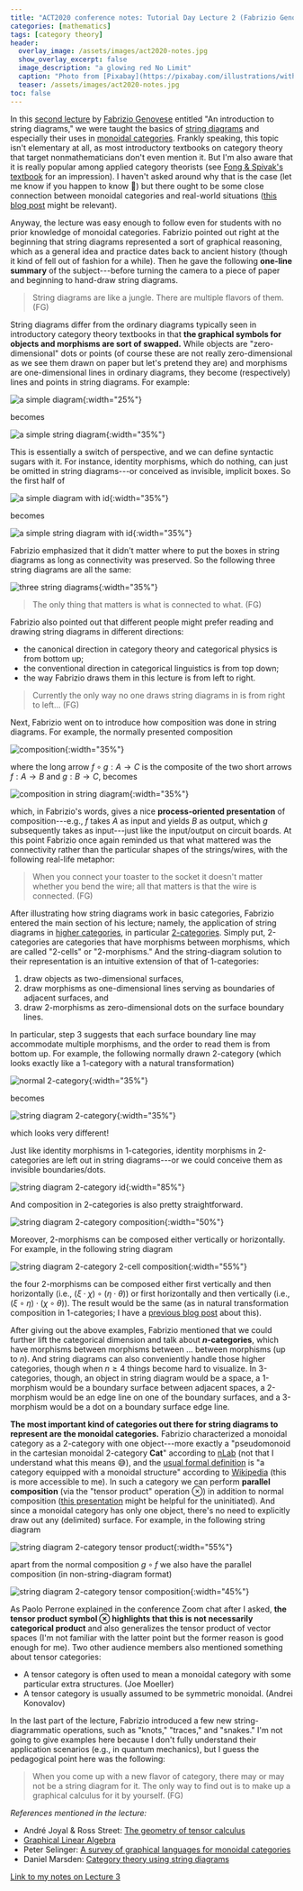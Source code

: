 ```yaml
---
title: "ACT2020 conference notes: Tutorial Day Lecture 2 (Fabrizio Genovese)"
categories: [mathematics]
tags: [category theory]
header:
  overlay_image: /assets/images/act2020-notes.jpg
  show_overlay_excerpt: false
  image_description: "a glowing red No Limit"
  caption: "Photo from [Pixabay](https://pixabay.com/illustrations/without-borders-limit-restriction-1656205/)"
  teaser: /assets/images/act2020-notes.jpg
toc: false
---
```


In this [second lecture](https://youtu.be/LY5H9uY7Gns) by [Fabrizio Genovese](https://statebox.org/team/fabrizio/) entitled "An introduction to string diagrams," we were taught the basics of [string diagrams](https://en.wikipedia.org/wiki/String_diagram) and especially their uses in [monoidal categories](https://en.wikipedia.org/wiki/Monoidal_category). Frankly speaking, this topic isn't elementary at all, as most introductory textbooks on category theory that target nonmathematicians don't even mention it. But I'm also aware that it is really popular among applied category theorists (see [Fong & Spivak's textbook](https://arxiv.org/abs/1803.05316) for an impression). I haven't asked around why that is the case (let me know if you happen to know 🙂) but there ought to be some close connection between monoidal categories and real-world situations ([this blog post](https://jvns.ca/blog/2019/03/26/what-are-monoidal-categories/) might be relevant).

Anyway, the lecture was easy enough to follow even for students with no prior knowledge of monoidal categories. Fabrizio pointed out right at the beginning that string diagrams represented a sort of graphical reasoning, which as a general idea and practice dates back to ancient history (though it kind of fell out of fashion for a while). Then he gave the following **one-line summary** of the subject---before turning the camera to a piece of paper and beginning to hand-draw string diagrams.

> String diagrams are like a jungle. There are multiple flavors of them. (FG)

String diagrams differ from the ordinary diagrams typically seen in introductory category theory textbooks in that **the graphical symbols for objects and morphisms are sort of swapped.** While objects are "zero-dimensional" dots or points (of course these are not really zero-dimensional as we see them drawn on paper but let's pretend they are) and morphisms are one-dimensional lines in ordinary diagrams, they become (respectively) lines and points in string diagrams. For example:

![a simple diagram](/assets/images/act2020-l2-01.png){:width="25%"}

becomes

![a simple string diagram](/assets/images/act2020-l2-02.png){:width="35%"}

This is essentially a switch of perspective, and we can define syntactic sugars with it. For instance, identity morphisms, which do nothing, can just be omitted in string diagrams---or conceived as invisible, implicit boxes. So the first half of

![a simple diagram with id](/assets/images/act2020-l2-03.png){:width="35%"}

becomes

![a simple string diagram with id](/assets/images/act2020-l2-04.png){:width="35%"}

Fabrizio emphasized that it didn't matter where to put the boxes in string diagrams as long as connectivity was preserved. So the following three string diagrams are all the same:

![three string diagrams](/assets/images/act2020-l2-05.png){:width="35%"}

> The only thing that matters is what is connected to what. (FG)

<a id="direction">Fabrizio</a> also pointed out that different people might prefer reading and drawing string diagrams in different directions:
- the canonical direction in category theory and categorical physics is from bottom up;
- the conventional direction in categorical linguistics is from top down;
- the way Fabrizio draws them in this lecture is from left to right.

> Currently the only way no one draws string diagrams in is from right to left... (FG)

Next, Fabrizio went on to introduce how composition was done in string diagrams. For example, the normally presented composition

![composition](/assets/images/act2020-l2-06.png){:width="35%"}

where the long arrow $f\circ g: A\rightarrow C$ is the composite of the two short arrows $f: A\rightarrow B$ and $g: B\rightarrow C$, becomes

![composition in string diagram](/assets/images/act2020-l2-07.png){:width="35%"}

which, in Fabrizio's words, gives a nice **process-oriented presentation** of composition---e.g., $f$ takes $A$ as input and yields $B$ as output, which $g$ subsequently takes as input---just like the input/output on circuit boards. At this point Fabrizio once again reminded us that what mattered was the connectivity rather than the particular shapes of the strings/wires, with the following real-life metaphor:

> When you connect your toaster to the socket it doesn't matter whether you bend the wire; all that matters is that the wire is connected. (FG)

After illustrating how string diagrams work in basic categories, Fabrizio entered the main section of his lecture; namely, the application of string diagrams in [higher categories](https://en.wikipedia.org/wiki/Higher_category_theory), in particular [2-categories](https://en.wikipedia.org/wiki/Strict_2-category). Simply put, 2-categories are categories that have morphisms between morphisms, which are called "2-cells" or "2-morphisms." And the string-diagram solution to their representation is an intuitive extension of that of 1-categories:
1. draw objects as two-dimensional surfaces,
2. draw morphisms as one-dimensional lines serving as boundaries of adjacent surfaces, and
3. draw 2-morphisms as zero-dimensional dots on the surface boundary lines.

In particular, step 3 suggests that each surface boundary line may accommodate multiple morphisms, and the order to read them is from bottom up. For example, the following normally drawn 2-category (which looks exactly like a 1-category with a natural transformation)

![normal 2-category](/assets/images/act2020-l2-08.png){:width="35%"}

becomes

![string diagram 2-category](/assets/images/act2020-l2-09.png){:width="35%"}

which looks very different!

Just like identity morphisms in 1-categories, identity morphisms in 2-categories are left out in string diagrams---or we could conceive them as invisible boundaries/dots.

![string diagram 2-category id](/assets/images/act2020-l2-11.png){:width="85%"}

And composition in 2-categories is also pretty straightforward.

![string diagram 2-category composition](/assets/images/act2020-l2-12.png){:width="50%"}

Moreover, 2-morphisms can be composed either vertically or horizontally. For example, in the following string diagram

![string diagram 2-category 2-cell composition](/assets/images/act2020-l2-14.png){:width="55%"}

the four 2-morphisms can be composed either first vertically and then horizontally (i.e., $(\xi\cdot\chi)\circ(\eta\cdot\theta)$) or first horizontally and then vertically (i.e., $(\xi\circ\eta)\cdot(\chi\circ\theta)$). The result would be the same (as in natural transformation composition in 1-categories; I have a [previous blog post](https://blog.juliosong.com/linguistics/mathematics/category-theory-notes-10/) about this).

After giving out the above examples, Fabrizio mentioned that we could further lift the categorical dimension and talk about **$n$-categories**, which have morphisms between morphisms between ... between morphisms (up to $n$). And string diagrams can also conveniently handle those higher categories, though when $n\ge 4$ things become hard to visualize. In 3-categories, though, an object in string diagram would be a space, a 1-morphism would be a boundary surface between adjacent spaces, a 2-morphism would be an edge line on one of the boundary surfaces, and a 3-morphism would be a dot on a boundary surface edge line.

**The most important kind of categories out there for string diagrams to represent are the monoidal categories.** Fabrizio characterized a monoidal category as a 2-category with one object---more exactly a "pseudomonoid in the cartesian monoidal 2-category $\mathbf{Cat}$" according to [nLab](https://ncatlab.org/nlab/show/monoidal+category#definition) (not that I understand what this means 😅), and the [usual formal definition](https://en.wikipedia.org/wiki/Monoidal_category#Formal_definition) is "a category equipped with a monoidal structure" according to [Wikipedia](https://en.wikipedia.org/wiki/Monoidal_category#Formal_definition) (this is more accessible to me). In such a category we can perform **parallel composition** (via the "tensor product" operation $\otimes$) in addition to normal composition ([this presentation](http://events.cs.bham.ac.uk/mgs2019/vicary.pdf) might be helpful for the uninitiated). And since a monoidal category has only one object, there's no need to explicitly draw out any (delimited) surface. For example, in the following string diagram

![string diagram 2-category tensor product](/assets/images/act2020-l2-15.png){:width="55%"}

apart from the normal composition $g\circ f$ we also have the parallel composition (in non-string-diagram format)

![string diagram 2-category tensor composition](/assets/images/act2020-l2-16.png){:width="45%"}

As Paolo Perrone explained in the conference Zoom chat after I asked, **the tensor product symbol $\otimes$ highlights that this is not necessarily categorical product** and also generalizes the tensor product of vector spaces (I'm not familiar with the latter point but the former reason is good enough for me). Two other audience members also mentioned something about tensor categories:
- A tensor category is often used to mean a monoidal category with some particular extra structures. (Joe Moeller)
- A tensor category is usually assumed to be symmetric monoidal. (Andrei Konovalov)

In the last part of the lecture, Fabrizio introduced a few new string-diagrammatic operations, such as "knots," "traces," and "snakes." I'm not going to give examples here because I don't fully understand their application scenarios (e.g., in quantum mechanics), but I guess the pedagogical point here was the following:
> When you come up with a new flavor of category, there may or may not be a string diagram for it. The only way to find out is to make up a graphical calculus for it by yourself. (FG)

*References mentioned in the lecture:*
- André Joyal & Ross Street: [The geometry of tensor calculus](https://www.sciencedirect.com/science/article/pii/000187089190003P?via%3Dihub)
- [Graphical Linear Algebra](https://graphicallinearalgebra.net)
- Peter Selinger: [A survey of graphical languages for monoidal categories](https://arxiv.org/abs/0908.3347)
- Daniel Marsden: [Category theory using string diagrams](https://arxiv.org/abs/1401.7220)

[Link to my notes on Lecture 3](https://blog.juliosong.com/mathematics/act-notes-3/)
